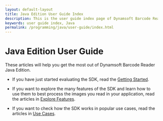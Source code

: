 ```yaml
---
layout: default-layout
title: Java Edition User Guide Index
description: This is the user guide index page of Dynamsoft Barcode Reader Java Edition.
keywords: user guide index, Java
permalink: /programming/java/user-guide/index.html
---
```


# Java Edition User Guide

These articles will help you get the most out of Dynamsoft Barcode Reader Java Edition.

* If you have just started evaluating the SDK, read the [Getting Started]({{site.java}}user-guide.html).

* If you want to explore the many features of the SDK and learn how to use them to best process the images you read in your application, read the articles in [Explore Features]({{site.java}}user-guide/explore-features/index.html).

* If you want to check how the SDK works in popular use cases, read the articles in [Use Cases]({{site.java}}user-guide/use-cases/index.html).


